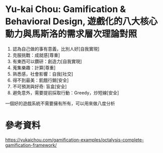 # Yu-kai Chou: Gamification & Behavioral Design, 遊戲化的八大核心動力與馬斯洛的需求層次理論對照
1. 認為自己做的事有意義，比別人好[自我實現]  
2. 克服挑戰：成就感[尊重]
3. 有東西可以鑽研：創造力[自我實現] 
4. 蒐集樂趣：計算[尊重] 
5. 熟悉感，社會影響：自我[社交]  
6. 得不到最美：飢餓行銷[安全]  
7. 不可預測與好奇: 盲盒[安全]  
8. 避免意外，需要提前採取行動：Greedy，炒短線[安全]  

一個好的遊戲系統不需要擁有所有，可以用來做八度分析  

# 參考資料
https://yukaichou.com/gamification-examples/octalysis-complete-gamification-framework/  

